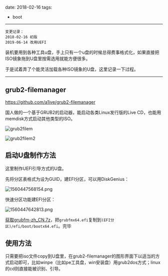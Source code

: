date: 2018-02-16
tags:

- boot
---

```
变更记录：
2018-02-16 初版
2019-06-14 改用UEFI
```

装机要用到各种工具u盘，手上只有一个u盘的时候总得费事格式化，如果直接把ISO镜象拖到U盘里按需选用就能方便很多。

于是试着弄了个能灵活加载各种ISO镜象的U盘，这里记录一下过程。

<!--more-->

---

## grub2-filemanager

https://github.com/a1ive/grub2-filemanager

国人做的一个基于GRUB2的启动器，能启动各类Linux发行版的Live CD，也能用memdisk方式启动其他类型的ISO。

![grub2filem](_assets/制作一个能从各种ISO镜象启动的U盘/grub2filem.jpg)

![grub2filem2](_assets/制作一个能从各种ISO镜象启动的U盘/grub2filem2.png)

## 启动U盘制作方法

这里制作UEFI引导方式的U盘。

先将分区表格式为设为GUID，建EFI分区，可以用DiskGenius：

![1560447568154.png](_assets/制作一个能从各种ISO镜象启动的U盘/1560447568154.png)

快速分区功能建EFI分区：

![1560447642813.png](_assets/制作一个能从各种ISO镜象启动的U盘/1560447642813.png)

[获取grubfm-zh_CN.7z](https://github.com/a1ive/grub2-filemanager/releases)，把`grubfmx64.efi`复制到`(EFI分区)/efi/boot/bootx64.efi`。完毕

## 使用方法

只需要把iso文件copy到U盘里，在grub2-filemanager的图形界面下以适当的方式启动即可，比如winpe（比如pe工具盘，win安装盘）用grub2dos方式；linux的cd则直接能被识别、引导。
